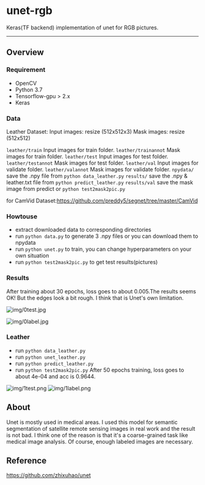 # unet-rgb

Keras(TF backend) implementation of unet for RGB pictures.

---

## Overview
### Requirement
- OpenCV
- Python 3.7
- Tensorflow-gpu > 2.x
- Keras

### Data
Leather Dataset: 
Input images: resize (512x512x3)
Mask images: resize (512x512)

```leather/train``` Input images for train folder.
```leather/trainannot``` Mask images for train folder.
```leather/test``` Input images for test folder.
```leather/testannot``` Mask images for test folder.
```leather/val``` Input images for validate folder.
```leather/valannot``` Mask images for validate folder.
```npydata/``` save the .npy file from ```python data_leather.py```
```results/``` save the .npy & leather.txt file from ```python predict_leather.py```
```results/val``` save the mask image from predict or ```python test2mask2pic.py```

for CamVid Dataset:https://github.com/preddy5/segnet/tree/master/CamVid

### Howtouse
- extract downloaded data to corresponding directories
- run ```python data.py``` to generate 3 .npy files or you can download them to npydata
- run ```python unet.py``` to train, you can change hyperparameters on your own situation
- run ```python test2mask2pic.py``` to get test results(pictures)

### Results
After training about 30 epochs, loss goes to about 0.005.The results seems OK! But the edges look a bit rough. I think that is Unet's own limitation.

![img/0test.jpg](img/0test.jpg)

![img/0label.jpg](img/0label.jpg)

### Leather
- run ```python data_leather.py```
- run ```python unet_leather.py```
- run ```python predict_leather.py```
- run ```python test2mask2pic.py```
After 50 epochs training, loss goes to about 4e-04 and acc is 0.9644.

![img/1test.png](img/1camvid.png)
![img/1label.png](img/1label.png)

## About
Unet is mostly used in medical areas. I used this model for semantic segmentation of satellite remote sensing images in real work and the result is not bad. I think one of the reason is that it's a coarse-grained task like medical image analysis. Of course, enough labeled images are necessary.

## Reference
https://github.com/zhixuhao/unet
